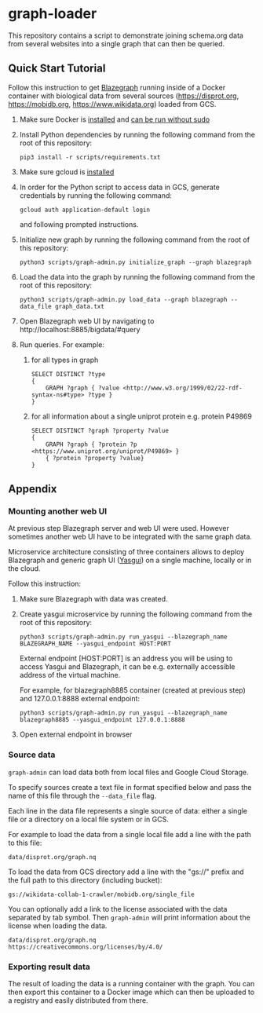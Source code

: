 # graph-loader

This repository contains a script to demonstrate joining schema.org data from several websites into a single graph that can then be queried.

## Quick Start Tutorial

Follow this instruction to get [Blazegraph](https://blazegraph.com) running inside of a Docker container with biological data from several sources (https://disprot.org, https://mobidb.org, https://www.wikidata.org) loaded from GCS.

1. Make sure Docker is [installed](https://docs.docker.com/engine/install) and [can be run without sudo](https://docs.docker.com/engine/install/linux-postinstall/#manage-docker-as-a-non-root-user)

1. Install Python dependencies by running the following command from the root of this repository:
    ```
    pip3 install -r scripts/requirements.txt
    ```
1. Make sure gcloud is [installed](https://cloud.google.com/sdk/docs/install)

1. In order for the Python script to access data in GCS, generate credentials by running the following command:

    ```
    gcloud auth application-default login
    ```

    and following prompted instructions.

1. Initialize new graph by running the following command from the root of this repository:

    ```
    python3 scripts/graph-admin.py initialize_graph --graph blazegraph
    ```

1. Load the data into the graph by running the following command from the root of this repository:

    ```
    python3 scripts/graph-admin.py load_data --graph blazegraph --data_file graph_data.txt
    ```

1. Open Blazegraph web UI by navigating to http://localhost:8885/bigdata/#query

1. Run queries. For example:
    1. for all types in graph
        ```
        SELECT DISTINCT ?type
        {
            GRAPH ?graph { ?value <http://www.w3.org/1999/02/22-rdf-syntax-ns#type> ?type }
        }
        ```
    1. for all information about a single uniprot protein e.g. protein P49869
        ```
        SELECT DISTINCT ?graph ?property ?value
        {
            GRAPH ?graph { ?protein ?p <https://www.uniprot.org/uniprot/P49869> }
            { ?protein ?property ?value}
        }
        ```
## Appendix

### Mounting another web UI

At previous step Blazegraph server and web UI were used. However sometimes another web UI have to be integrated with the same graph data.

Microservice architecture consisting of three containers allows to deploy Blazegraph and generic graph UI ([Yasgui](https://triply.cc/docs/yasgui-api)) on a single machine, locally or in the cloud.

Follow this instruction:

1. Make sure Blazegraph with data was created.

1. Create yasgui microservice by running the following command from the root of this repository:

    ```
    python3 scripts/graph-admin.py run_yasgui --blazegraph_name BLAZEGRAPH_NAME --yasgui_endpoint HOST:PORT
    ```

    External endpoint [HOST:PORT] is an address you will be using to access Yasgui and Blazegraph, it can be e.g. externally accessible address of the virtual machine.

    For example, for blazegraph8885 container (created at previous step) and 127.0.0.1:8888 external endpoint:

    ```
    python3 scripts/graph-admin.py run_yasgui --blazegraph_name blazegraph8885 --yasgui_endpoint 127.0.0.1:8888

    ```

1.  Open external endpoint in browser

### Source data

`graph-admin` can load data both from local files and Google Cloud Storage.

To specify sources create a text file in format specified below and pass the name of this file through the `--data_file` flag.

Each line in the data file represents a single source of data: either a single file or a directory on a local file system or in GCS.

For example to load the data from a single local file add a line with the path to this file:

```
data/disprot.org/graph.nq
```

To load the data from GCS directory add a line with the "gs://" prefix and the full path to this directory (including bucket):
```
gs://wikidata-collab-1-crawler/mobidb.org/single_file
```

You can optionally add a link to the license associated with the data separated by tab symbol.
Then `graph-admin` will print information about the license when loading the data.
```
data/disprot.org/graph.nq	https://creativecommons.org/licenses/by/4.0/
```

### Exporting result data

The result of loading the data is a running container with the graph. You can then export this container to a Docker image which can then be uploaded to a registry and easily distributed from there.
